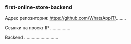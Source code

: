 ### first-online-store-backend

Адрес репозитория: https://github.com/WhatsAppIT/........

Ссылки на проект
IP ................

Backend ...........................
